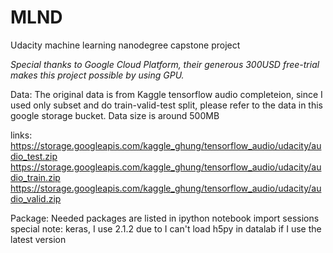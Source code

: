 # MLND
Udacity machine learning nanodegree
capstone project

*Special thanks to Google Cloud Platform, their generous 300USD free-trial makes this project possible by using GPU.*

Data:
The original data is from Kaggle tensorflow audio completeion, since I used only subset and do train-valid-test split, please refer to the data in this google storage bucket. Data size is around 500MB

links:
https://storage.googleapis.com/kaggle_ghung/tensorflow_audio/udacity/audio_test.zip
https://storage.googleapis.com/kaggle_ghung/tensorflow_audio/udacity/audio_train.zip
https://storage.googleapis.com/kaggle_ghung/tensorflow_audio/udacity/audio_valid.zip


Package:
Needed packages are listed in ipython notebook import sessions
special note: keras, I use 2.1.2 due to I can't load h5py in datalab if I use the latest version
